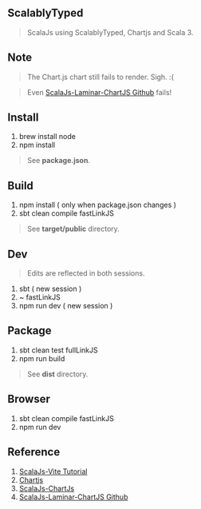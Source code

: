 ScalablyTyped
-------------
>ScalaJs using ScalablyTyped, Chartjs and Scala 3.

Note
----
>The Chart.js chart still fails to render. Sigh. :(
  
>Even [ScalaJs-Laminar-ChartJS Github](https://github.com/sjrd/scalajs-sbt-vite-laminar-chartjs-example) fails!

Install
-------
1. brew install node
2. npm install
>See **package.json**.

Build
-----
1. npm install ( only when package.json changes )
2. sbt clean compile fastLinkJS
>See **target/public** directory.

Dev
---
>Edits are reflected in both sessions.
1. sbt ( new session )
2. ~ fastLinkJS
3. npm run dev ( new session )

Package
-------
1. sbt clean test fullLinkJS
2. npm run build
>See **dist** directory.

Browser
-------
1. sbt clean compile fastLinkJS
2. npm run dev

Reference
---------
1. [ScalaJs-Vite Tutorial](https://www.scala-js.org/doc/tutorial/scalajs-vite.html)
2. [Chartjs](https://www.chartjs.org/docs/latest/)
3. [ScalaJs-ChartJs](https://www.scala-js.org/doc/tutorial/scalablytyped.html)
4. [ScalaJs-Laminar-ChartJS Github](https://github.com/sjrd/scalajs-sbt-vite-laminar-chartjs-example)